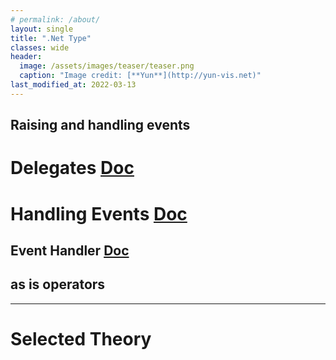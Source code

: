 ```yaml
---
# permalink: /about/
layout: single
title: ".Net Type"
classes: wide
header:
  image: /assets/images/teaser/teaser.png
  caption: "Image credit: [**Yun**](http://yun-vis.net)"  
last_modified_at: 2022-03-13
---
```


## Raising and handling events

# Delegates [Doc](https://docs.microsoft.com/en-us/dotnet/csharp/programming-guide/delegates/)

# Handling Events [Doc](https://docs.microsoft.com/en-us/dotnet/api/system.eventhandler-1?view=net-6.0)

##  Event Handler [Doc](https://docs.microsoft.com/en-us/dotnet/standard/events/)

## as is operators

---
# Selected Theory
